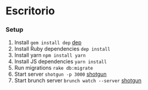 # Escritorio

### Setup
  1. Install `gem install dep` [dep](http://cyx.github.io/dep/)
  2. Install Ruby dependencies `dep install`
  3. Install yarn `npm install yarn`
  4. Install JS dependencies `yarn install`
  5. Run migrations `rake db:migrate`
  6. Start server `shotgun -p 3000` [shotgun](https://github.com/rtomayko/shotgun)
  7. Start brunch server `brunch watch --server` [shotgun](https://github.com/rtomayko/shotgun)

